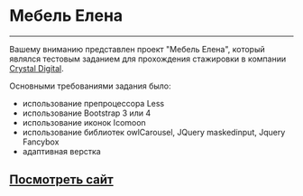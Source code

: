 # Мебель Елена

-------------------------------------------------------------------------
Вашему вниманию представлен проект "Мебель Елена", который являлся тестовым заданием для прохождения стажировки в компании [Crystal Digital](https://crystal-digital.ru/).

Основными требованиями задания было:

- использование препроцессора Less
- использование Bootstrap 3 или 4
- использование иконок Icomoon
- использование библиотек owlCarousel, JQuery maskedinput, Jquery Fancybox
- адаптивная верстка

## [Посмотреть сайт](https://inna-klb.github.io/furniture_Elena/index.html)
